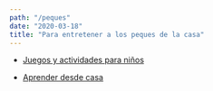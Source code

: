 ```yaml
---
path: "/peques"
date: "2020-03-18"
title: "Para entretener a los peques de la casa"
---
```


- [Juegos y actividades para niños](/peques/juegos-y-actividades-para-ninos)

- [Aprender desde casa](/peques/aprender-desde-casa)
